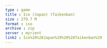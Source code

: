 ```yaml
---
type : game
title : Ico (Japan) (Taikenban)
size : 279.7 M
format : iso
archive : zip
server : myrient
link2 : Ico%20%28Japan%29%20%28Taikenban%29
---
```

